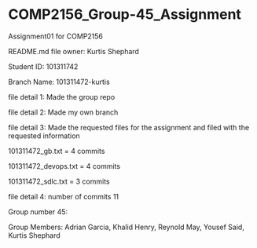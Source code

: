 # COMP2156_Group-45_Assignment

Assignment01 for COMP2156

README.md file owner: Kurtis Shephard

Student ID: 101311742

Branch Name: 101311472-kurtis

file detail 1: Made the group repo

file detail 2: Made my own branch

file detail 3: Made the requested files for the assignment and filed with the requested information

101311472_gb.txt = 4 commits

101311472_devops.txt = 4 commits

101311472_sdlc.txt = 3 commits

file detail 4: number of commits 11 

Group number 45:

Group Members: Adrian Garcia, Khalid Henry, Reynold May, Yousef Said, Kurtis Shephard
